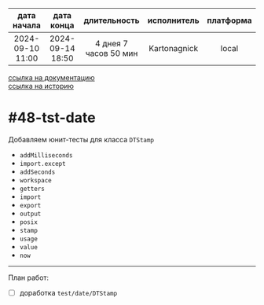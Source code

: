 |   дата начала    |    дата конца    |      длительность     | исполнитель  | платформа |
|:----------------:|:----------------:|:---------------------:|:------------:|:---------:|
| 2024-09-10 11:00 | 2024-09-14 18:50 | 4 днея 7 часов 50 мин | Kartonagnick |   local   |

[ссылка на документацию](../docs.md)  
[ссылка на историю](../history.md#-v048-tst)  

#48-tst-date
============
Добавляем юнит-тесты для класса `DTStamp`  
  - `addMilliseconds`  
  - `import.except`  
  - `addSeconds`  
  - `workspace`  
  - `getters`  
  - `import`  
  - `export`  
  - `output`  
  - `posix`  
  - `stamp`  
  - `usage`  
  - `value`  
  - `now`  

--------------------------------------------------------------------------------

План работ:  
  - [ ] доработка `test/date/DTStamp`  
